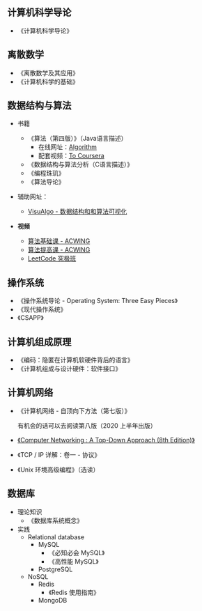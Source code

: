 ## 计算机科学导论

- 《计算机科学导论》

## 离散数学

- 《离散数学及其应用》
- 《计算机科学的基础》

## 数据结构与算法

- 书籍
  - 《算法（第四版）》（Java语言描述）
    - 在线网址：[Algorithm](https://algs4.cs.princeton.edu/home/)
    - 配套视频：[To Coursera](https://www.coursera.org/learn/algorithms-part1)
  - 《数据结构与算法分析（C语言描述）》
  - 《编程珠玑》
  - 《算法导论》

- 辅助网址：
  - [VisuAlgo - 数据结构和和算法可视化](https://visualgo.net/zh)
- **视频**
  - [算法基础课 - ACWING](https://www.acwing.com/activity/content/11/)
  - [算法提高课 - ACWING](https://www.acwing.com/activity/content/16/)
  - [LeetCode 究极班](https://www.acwing.com/activity/content/31/)

## 操作系统

- 《操作系统导论 - Operating System: Three Easy Pieces》
- 《现代操作系统》
- 《CSAPP》

## 计算机组成原理

- 《编码：隐匿在计算机软硬件背后的语言》
- 《计算机组成与设计硬件：软件接口》

## 计算机网络

- 《计算机网络 - 自顶向下方法（第七版）》

  有机会的话可以去阅读第八版（2020 上半年出版）

- [《Computer Networking : A Top-Down Approach (8th Edition)》](https://gaia.cs.umass.edu/kurose_ross/index.html)
- 《TCP / IP 详解：卷一 - 协议》
- 《Unix 环境高级编程》（选读）

## 数据库

- 理论知识
  - 《数据库系统概念》
- 实践
  - Relational database
    - MySQL
      - 《必知必会 MySQL》
      - 《高性能 MySQL》
    - PostgreSQL
  - NoSQL
    - Redis
      - 《Redis 使用指南》
    - MongoDB

